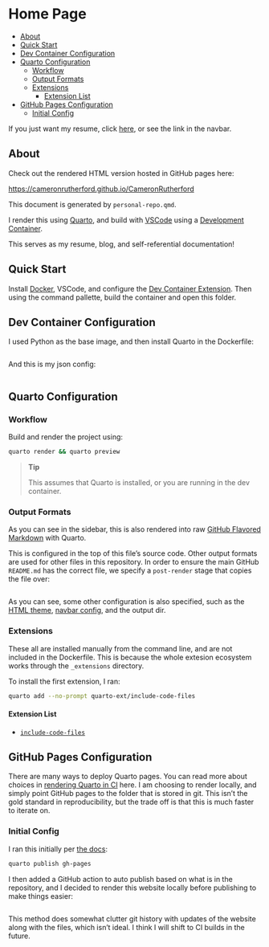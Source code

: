 # Home Page

- [About](#about)
- [Quick Start](#quick-start)
- [Dev Container Configuration](#dev-container-configuration)
- [Quarto Configuration](#quarto-configuration)
  - [Workflow](#workflow)
  - [Output Formats](#output-formats)
  - [Extensions](#extensions)
    - [Extension List](#extension-list)
- [GitHub Pages Configuration](#github-pages-configuration)
  - [Initial Config](#initial-config)

If you just want my resume, click [here](../quarto/resume.qmd), or see
the link in the navbar.

## About

Check out the rendered HTML version hosted in GitHub pages here:

<https://cameronrutherford.github.io/CameronRutherford>

This document is generated by `personal-repo.qmd`.

I render this using [Quarto](https://quarto.org/), and build with
[VSCode](https://vscode.dev/) using a [Development
Container](https://containers.dev/).

This serves as my resume, blog, and self-referential documentation!

## Quick Start

Install [Docker](https://www.docker.com/), VSCode, and configure the
[Dev Container
Extension](https://code.visualstudio.com/docs/devcontainers/containers).
Then using the command pallette, build the container and open this
folder.

## Dev Container Configuration

I used Python as the base image, and then install Quarto in the
Dockerfile:

``` Dockerfile
```

And this is my json config:

``` json
```

## Quarto Configuration

### Workflow

Build and render the project using:

``` bash
quarto render && quarto preview
```

<div>

> **Tip**
>
> This assumes that Quarto is installed, or you are running in the dev
> container.

</div>

### Output Formats

As you can see in the sidebar, this is also rendered into raw [GitHub
Flavored Markdown](https://quarto.org/docs/output-formats/gfm.html) with
Quarto.

This is configured in the top of this file’s source code. Other output
formats are used for other files in this repository. In order to ensure
the main GitHub `README.md` has the correct file, we specify a
`post-render` stage that copies the file over:

``` YAML
```

As you can see, some other configuration is also specified, such as the
[HTML theme](https://quarto.org/docs/output-formats/html-themes.html),
[navbar
config](https://quarto.org/docs/websites/website-navigation.html), and
the output dir.

### Extensions

These all are installed manually from the command line, and are not
included in the Dockerfile. This is because the whole extesion ecosystem
works through the `_extensions` directory.

To install the first extension, I ran:

``` bash
quarto add --no-prompt quarto-ext/include-code-files
```

#### Extension List

- [`include-code-files`](https://github.com/quarto-ext/include-code-files)

## GitHub Pages Configuration

There are many ways to deploy Quarto pages. You can read more about
choices in [rendering Quarto in
CI](https://quarto.org/docs/publishing/ci.html#rendering-for-ci) here. I
am choosing to render locally, and simply point GitHub pages to the
folder that is stored in git. This isn’t the gold standard in
reproducibility, but the trade off is that this is much faster to
iterate on.

### Initial Config

I ran this initially per [the
docs](https://quarto.org/docs/publishing/github-pages.html#publish-action):

``` bash
quarto publish gh-pages
```

I then added a GitHub action to auto publish based on what is in the
repository, and I decided to render this website locally before
publishing to make things easier:

``` YAML
```

This method does somewhat clutter git history with updates of the
website along with the files, which isn’t ideal. I think I will shift to
CI builds in the future.
